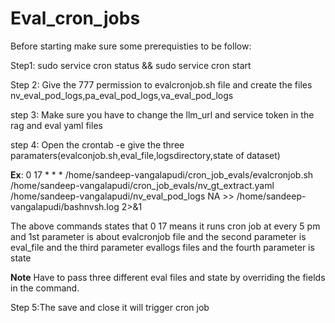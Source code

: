 # Eval_cron_jobs

Before starting make sure some prerequisties to be follow:

Step1: sudo service cron status && sudo service cron start

Step 2: Give the 777 permission to evalcronjob.sh file and create the files nv_eval_pod_logs,pa_eval_pod_logs,va_eval_pod_logs 

step 3: Make sure you have to change the llm_url and service token in the rag and eval yaml files

step 4: Open the crontab -e give the three paramaters(evalconjob.sh,eval_file,logsdirectory,state of dataset)

**Ex**: 0 17 * * * /home/sandeep-vangalapudi/cron_job_evals/evalcronjob.sh /home/sandeep-vangalapudi/cron_job_evals/nv_gt_extract.yaml /home/sandeep-vangalapudi/nv_eval_pod_logs NA >> /home/sandeep-vangalapudi/bashnvsh.log 2>&1

The above commands states that 0 17 means it runs cron job at every 5 pm and 1st parameter is about evalcronjob file and the second parameter is eval_file and the third parameter evallogs files and the fourth parameter is state 

**Note** Have to pass three different eval files and state by overriding the fields in the command.

Step 5:The save and close it will trigger cron job
